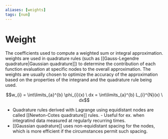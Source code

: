 ```yaml
---
aliases: [weights]
tags: [num]
---
```

# Weight
The coefficients used to compute a weighted sum or integral approximation. weights are used in quadrature rules (such as [[Gauss-Legendre quadrature|Gaussian quadrature]]) to determine the contribution of each function evaluation at specific nodes to the overall approximation. The weights are usually chosen to optimize the accuracy of the approximation based on the properties of the integrand and the quadrature rule being used.

$$w_{i} = \int\limits_{a}^{b} \phi_{i}(x) \ dx = \int\limits_{a}^{b} L_{i}^{N}(x) \ dx$$
- Quadrature rules derived with Lagrange using equidistant nodes are called [[Newton-Cotes quadrature]] rules.
		- Useful for ex. when integratind data measured at regularly recurring times. 
- [[Gaussian quadrature]] uses non-equidistant spacing for the nodes, which is more efficient if the circumstances permit such spacing.